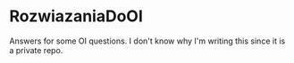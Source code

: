 # RozwiazaniaDoOI
Answers for some OI questions. I don't know why I'm writing this since it is a private repo.
